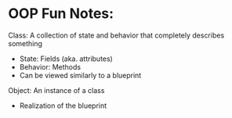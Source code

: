 OOP Fun Notes:
===========
Class: A collection of state and behavior that completely describes something
* State: Fields (aka. attributes)
* Behavior: Methods
* Can be viewed similarly to a blueprint

Object: An instance of a class  
* Realization of the blueprint
